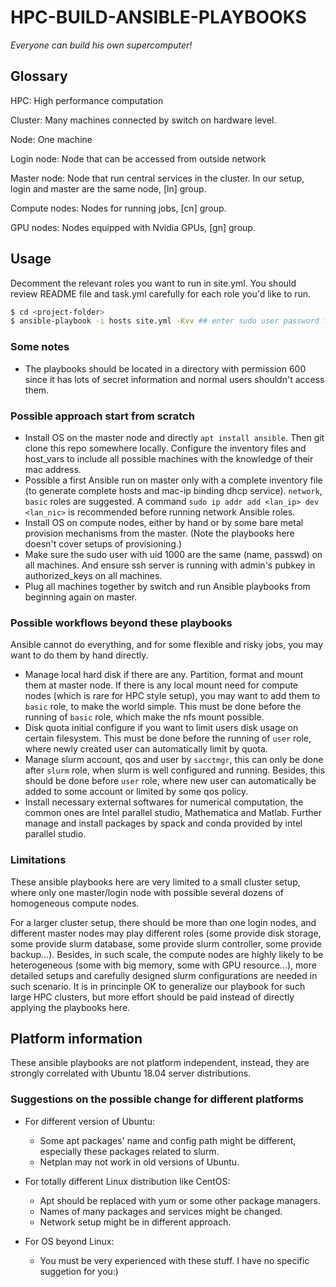# HPC-BUILD-ANSIBLE-PLAYBOOKS

*Everyone can build his own supercomputer!*

## Glossary

HPC: High performance computation

Cluster: Many machines connected by switch on hardware level.

Node: One machine

Login node: Node that can be accessed from outside network

Master node: Node that run central services in the cluster. In our setup, login and master are the same node, [ln] group.

Compute nodes: Nodes for running jobs, [cn] group.

GPU nodes: Nodes equipped with Nvidia GPUs, [gn] group.

## Usage

Decomment the relevant roles you want to run in site.yml. You should review README file and task.yml carefully for each role you'd like to run.

```bash
$ cd <project-folder>
$ ansible-playbook -i hosts site.yml -Kvv ## enter sudo user password for the next prompt
```

### Some notes

* The playbooks should be located in a directory with permission 600 since it has lots of secret information and normal users shouldn't access them.

### Possible approach start from scratch

* Install OS on the master node and directly `apt install ansible`. Then git clone this repo somewhere locally. Configure the inventory files and host_vars to include all possible machines with the knowledge of their mac address.
* Possible a first Ansible run on master only with a complete inventory file (to generate complete hosts and mac-ip binding dhcp service). `network`, `basic` roles are suggested. A command `sudo ip addr add <lan_ip> dev <lan_nic>` is recommended before running network Ansible roles.
* Install OS on compute nodes, either by hand or by some bare metal provision mechanisms from the master. (Note the playbooks here doesn't cover setups of provisioning.)
* Make sure the sudo user with uid 1000 are the same (name, passwd) on all machines. And ensure ssh server is running  with admin's pubkey in authorized_keys on all machines.
* Plug all machines together by switch and run Ansible playbooks from beginning again on master. 

### Possible workflows beyond these playbooks

Ansible cannot do everything, and for some flexible and risky jobs, you may want to do them by hand directly.

* Manage local hard disk if there are any. Partition, format and mount them at master node. If there is any local mount need for compute nodes (which is rare for HPC style setup), you may want to add them to `basic` role, to make the world simple. This must be done before the running of `basic` role, which make the nfs mount possible.
* Disk quota initial configure if you want to limit users disk usage on certain filesystem. This must be done before the running of `user` role, where newly created user can automatically limit by quota.
* Manage slurm account, qos and user by `sacctmgr`, this can only be done after `slurm` role, when slurm is well configured and running. Besides, this should be done before `user` role, where new user can automatically be added to some account or limited by some qos policy.
* Install necessary external softwares for numerical computation, the common ones are Intel parallel studio, Mathematica and Matlab. Further manage and install packages by spack and conda provided by intel parallel studio.

### Limitations

These ansible playbooks here are very limited to a small cluster setup, where only one master/login node with possible several dozens of homogeneous compute nodes.

For a larger cluster setup, there should be more than one login nodes, and different master nodes may play different roles (some provide disk storage, some provide slurm database, some provide slurm controller, some provide backup…). Besides, in such scale, the compute nodes are highly likely to be heterogeneous (some with big memory, some with GPU resource...), more detailed setups and carefully designed slurm configurations are needed in such scenario. It is in princinple OK to generalize our playbook for such large HPC clusters, but more effort should be paid instead of directly applying the playbooks here.

## Platform information

These ansible playbooks are not platform independent, instead, they are strongly correlated with Ubuntu 18.04 server distributions.

### Suggestions on the possible change for different platforms

* For different version of Ubuntu:
    - Some apt packages' name and config path might be different, especially these packages related to slurm.
    - Netplan may not work in old versions of Ubuntu.

* For totally different Linux distribution like CentOS:
    - Apt should be replaced with yum or some other package managers. 
    - Names of many packages and services might be changed.
    - Network setup might be in different approach.

* For OS beyond Linux:
    - You must be very experienced with these stuff. I have no specific suggetion for you:)
